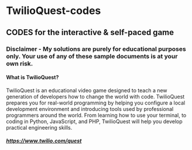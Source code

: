 # TwilioQuest-codes
## CODES for the interactive &amp; self-paced game

### Disclaimer - My solutions are purely for educational purposes only. Your use of any of these sample documents is at your own risk.




#### What is TwilioQuest?

TwilioQuest is an educational video game designed to teach a new generation of developers how to change the world with code. TwilioQuest prepares you for real-world programming by helping you configure a local development environment and introducing tools used by professional programmers around the world. From learning how to use your terminal, to coding in Python, JavaScript, and PHP, TwilioQuest will help you develop practical engineering skills.  

##### https://www.twilio.com/quest

